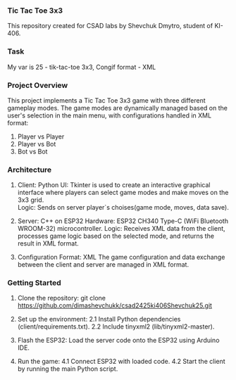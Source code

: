 ### **Tic Tac Toe 3x3**
This repository created for CSAD labs by Shevchuk Dmytro, student of KI-406.

### Task 
My var is 25 - tik-tac-toe 3x3, Congif format - XML

### Project Overview
This project implements a Tic Tac Toe 3x3 game with three different gameplay modes.
The game modes are dynamically managed based on the user's selection in the main menu, with configurations handled in XML format:
1. Player vs Player
2. Player vs Bot
3. Bot vs Bot

### Architecture
1. Client: Python
  UI: Tkinter is used to create an interactive graphical interface where players can select game modes and make moves on the 3x3 grid.  
  Logic: Sends on server player`s choises(game mode, moves, data save).

2. Server: C++ on ESP32
  Hardware: ESP32 CH340 Type-C (WiFi Bluetooth WROOM-32) microcontroller.
  Logic: Receives XML data from the client, processes game logic based on the selected mode, and returns the result in XML format.

4. Configuration Format: XML
The game configuration and data exchange between the client and server are managed in XML format.

### Getting Started
1. Clone the repository:
git clone https://github.com/dimashevchukk/csad2425ki406Shevchuk25.git

2. Set up the environment:
  2.1 Install Python dependencies (client/requirements.txt).
  2.2 Include tinyxml2 (lib/tinyxml2-master).

3. Flash the ESP32:
Load the server code onto the ESP32 using Arduino IDE.

4. Run the game:
  4.1 Connect ESP32 with loaded code.
  4.2 Start the client by running the main Python script.